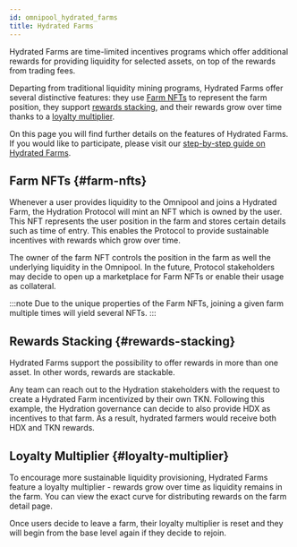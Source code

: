 ```yaml
---
id: omnipool_hydrated_farms
title: Hydrated Farms
---
```


Hydrated Farms are time-limited incentives programs which offer additional rewards for providing liquidity for selected assets, on top of the rewards from trading fees.

Departing from traditional liquidity mining programs, Hydrated Farms offer several distinctive features: they use [Farm NFTs](#farm-nfts) to represent the farm position, they support [rewards stacking](#rewards-stacking), and their rewards grow over time thanks to a [loyalty multiplier](#loyalty-multiplier).

On this page you will find further details on the features of Hydrated Farms. If you would like to participate, please visit our [step-by-step guide on Hydrated Farms](/guides/liquidity/join_farms).

## Farm NFTs {#farm-nfts}
Whenever a user provides liquidity to the Omnipool and joins a Hydrated Farm, the Hydration Protocol will mint an NFT which is owned by the user. This NFT represents the user position in the farm and stores certain details such as time of entry. This enables the Protocol to provide sustainable incentives with rewards which grow over time.

The owner of the farm NFT controls the position in the farm as well the underlying liquidity in the Omnipool. In the future, Protocol stakeholders may decide to open up a marketplace for Farm NFTs or enable their usage as collateral.

:::note
Due to the unique properties of the Farm NFTs, joining a given farm multiple times will yield several NFTs.
:::

## Rewards Stacking {#rewards-stacking}
Hydrated Farms support the possibility to offer rewards in more than one asset. In other words, rewards are stackable.

Any team can reach out to the Hydration stakeholders with the request to create a Hydrated Farm incentivized by their own TKN. Following this example, the Hydration governance can decide to also provide HDX as incentives to that farm. As a result, hydrated farmers would receive both HDX and TKN rewards.

## Loyalty Multiplier {#loyalty-multiplier}
To encourage more sustainable liquidity provisioning, Hydrated Farms feature a loyalty multiplier - rewards grow over time as liquidity remains in the farm. You can view the exact curve for distributing rewards on the farm detail page.

Once users decide to leave a farm, their loyalty multiplier is reset and they will begin from the base level again if they decide to rejoin.

